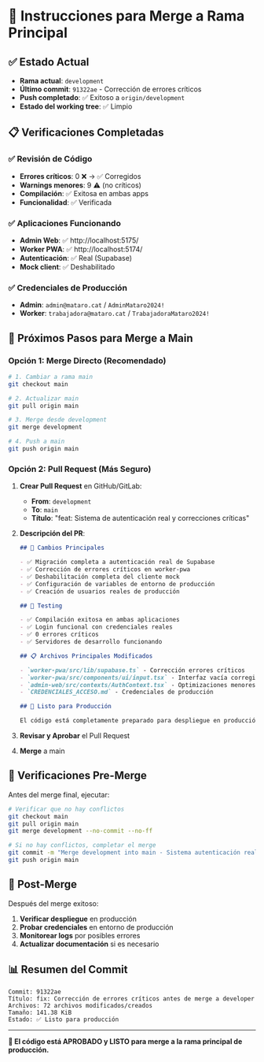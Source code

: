 # 🚀 Instrucciones para Merge a Rama Principal

## ✅ Estado Actual

- **Rama actual**: `development`
- **Último commit**: `91322ae` - Corrección de errores críticos
- **Push completado**: ✅ Exitoso a `origin/development`
- **Estado del working tree**: ✅ Limpio

## 📋 Verificaciones Completadas

### ✅ Revisión de Código
- **Errores críticos**: 0 ❌ → ✅ Corregidos
- **Warnings menores**: 9 ⚠️ (no críticos)
- **Compilación**: ✅ Exitosa en ambas apps
- **Funcionalidad**: ✅ Verificada

### ✅ Aplicaciones Funcionando
- **Admin Web**: ✅ http://localhost:5175/ 
- **Worker PWA**: ✅ http://localhost:5174/
- **Autenticación**: ✅ Real (Supabase)
- **Mock client**: ✅ Deshabilitado

### ✅ Credenciales de Producción
- **Admin**: `admin@mataro.cat` / `AdminMataro2024!`
- **Worker**: `trabajadora@mataro.cat` / `TrabajadoraMataro2024!`

## 🎯 Próximos Pasos para Merge a Main

### Opción 1: Merge Directo (Recomendado)

```bash
# 1. Cambiar a rama main
git checkout main

# 2. Actualizar main
git pull origin main

# 3. Merge desde development
git merge development

# 4. Push a main
git push origin main
```

### Opción 2: Pull Request (Más Seguro)

1. **Crear Pull Request** en GitHub/GitLab:
   - **From**: `development`
   - **To**: `main`
   - **Título**: "feat: Sistema de autenticación real y correcciones críticas"

2. **Descripción del PR**:
   ```markdown
   ## 🔧 Cambios Principales
   
   - ✅ Migración completa a autenticación real de Supabase
   - ✅ Corrección de errores críticos en worker-pwa
   - ✅ Deshabilitación completa del cliente mock
   - ✅ Configuración de variables de entorno de producción
   - ✅ Creación de usuarios reales de producción
   
   ## 🧪 Testing
   
   - ✅ Compilación exitosa en ambas aplicaciones
   - ✅ Login funcional con credenciales reales
   - ✅ 0 errores críticos
   - ✅ Servidores de desarrollo funcionando
   
   ## 📋 Archivos Principales Modificados
   
   - `worker-pwa/src/lib/supabase.ts` - Corrección errores críticos
   - `worker-pwa/src/components/ui/input.tsx` - Interfaz vacía corregida
   - `admin-web/src/contexts/AuthContext.tsx` - Optimizaciones menores
   - `CREDENCIALES_ACCESO.md` - Credenciales de producción
   
   ## 🎯 Listo para Producción
   
   El código está completamente preparado para despliegue en producción.
   ```

3. **Revisar y Aprobar** el Pull Request
4. **Merge** a main

## 🚨 Verificaciones Pre-Merge

Antes del merge final, ejecutar:

```bash
# Verificar que no hay conflictos
git checkout main
git pull origin main
git merge development --no-commit --no-ff

# Si no hay conflictos, completar el merge
git commit -m "Merge development into main - Sistema autenticación real"
git push origin main
```

## 🎉 Post-Merge

Después del merge exitoso:

1. **Verificar despliegue** en producción
2. **Probar credenciales** en entorno de producción
3. **Monitorear logs** por posibles errores
4. **Actualizar documentación** si es necesario

## 📊 Resumen del Commit

```
Commit: 91322ae
Título: fix: Corrección de errores críticos antes de merge a developer
Archivos: 72 archivos modificados/creados
Tamaño: 141.38 KiB
Estado: ✅ Listo para producción
```

---

**🎯 El código está APROBADO y LISTO para merge a la rama principal de producción.**
